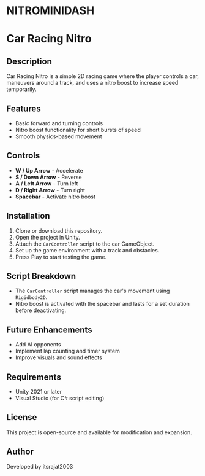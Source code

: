 # NITROMINIDASH
# Car Racing Nitro

## Description
Car Racing Nitro is a simple 2D racing game where the player controls a car, maneuvers around a track, and uses a nitro boost to increase speed temporarily.

## Features
- Basic forward and turning controls
- Nitro boost functionality for short bursts of speed
- Smooth physics-based movement

## Controls
- **W / Up Arrow** - Accelerate
- **S / Down Arrow** - Reverse
- **A / Left Arrow** - Turn left
- **D / Right Arrow** - Turn right
- **Spacebar** - Activate nitro boost

## Installation
1. Clone or download this repository.
2. Open the project in Unity.
3. Attach the `CarController` script to the car GameObject.
4. Set up the game environment with a track and obstacles.
5. Press Play to start testing the game.

## Script Breakdown
- The `CarController` script manages the car's movement using `Rigidbody2D`.
- Nitro boost is activated with the spacebar and lasts for a set duration before deactivating.

## Future Enhancements
- Add AI opponents
- Implement lap counting and timer system
- Improve visuals and sound effects

## Requirements
- Unity 2021 or later
- Visual Studio (for C# script editing)

## License
This project is open-source and available for modification and expansion.

## Author
Developed by itsrajat2003

